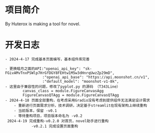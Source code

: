 # 项目简介
 By Huterox is making a tool for novel.
 
# 开发日志

    - 2024-4-17 完成基本页面编写，基本组件库完善

    - 更换暗月之面的API:"openai_api_key": "sk-FGivAMvTnxPSWlp7HrGfDGY8FEHtw1M5w3dHnrqUwzZp29mD",
                     :"openai_api_base": "https://api.moonshot.cn/v1",
                     :"default_model": "moonshot-v1-8k",
    - 这里由于兼容性的问题，修改了pyplot.py 的源码 （T343Line）
            canvas_class = module.FigureCanvasAgg
            FigureCanvasQTAgg = module.FigureCanvasQTAgg
    - 2024-4-18 页面全部重构，在考虑采用Gradio没有考虑到提供组件无法满足设计需求
        - 重新进行页面需求分析，技术调研，决定基于streamlit在现有架构上继续重构
        - 当前版本，保留 -v0.1
        - 等待重构项目，项目版本命名为 -v0.2
     2024-4-19 完成重构-v0.2.0 对首页，novel助手进行重构
                -v0.2.1 完成设置页面重构

